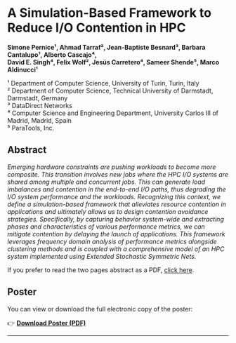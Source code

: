 # A Simulation-Based Framework to Reduce I/O Contention in HPC

**Simone Pernice¹, Ahmad Tarraf², Jean-Baptiste Besnard³, Barbara Cantalupo¹, Alberto Cascajo⁴,**  
**David E. Singh⁴, Felix Wolf², Jesús Carretero⁴, Sameer Shende⁵, Marco Aldinucci¹**

¹ Department of Computer Science, University of Turin, Turin, Italy  
² Department of Computer Science, Technical University of Darmstadt, Darmstadt, Germany  
³ DataDirect Networks  
⁴ Computer Science and Engineering Department, University Carlos III of Madrid, Madrid, Spain  
⁵ ParaTools, Inc.

## Abstract

*Emerging hardware constraints are pushing workloads to become more composite. This transition involves new jobs where the HPC I/O systems are shared among multiple and concurrent jobs. This can generate load imbalances and contention in the end-to-end I/O paths, thus degrading the I/O system performance and the workloads. Recognizing this context, we define a simulation-based framework that alleviates resource contention in applications and ultimately allows us to design contention avoidance strategies. Specifically, by capturing behavior system-wide and extracting phases and characteristics of various performance metrics, we can mitigate contention by delaying the launch of applications. This framework leverages frequency domain analysis of performance metrics alongside clustering methods and is coupled with a comprehensive model of an HPC system implemented using Extended Stochastic Symmetric Nets.*


If you prefer to read the two pages abstract as a PDF, [click here](./abstract.pdf).


## Poster
You can view or download the full electronic copy of the poster:

👉 [**Download Poster (PDF)**](./poster.pdf)

---


